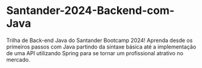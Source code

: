# Santander-2024-Backend-com-Java
Trilha de Back-end Java do Santander Bootcamp 2024! Aprenda desde os primeiros passos com Java partindo da sintaxe básica até a implementação de uma API utilizando Spring para se tornar um profissional atrativo no mercado.
